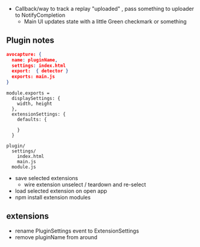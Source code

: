 - Callback/way to track a replay "uploaded" , pass something to uploader to NotifyCompletion
  - Main UI updates state with a little Green checkmark or something


## Plugin notes

```json
avocapture: {
  name: pluginName,
  settings: index.html
  export:  { detector }
  exports: main.js
}
```

```
module.exports = 
  displaySettings: {
    width, height
  },
  extensionSettings: {
    defaults: {
      
    }
  }
```

```
plugin/
  settings/
    index.html
    main.js
  module.js
```


- save selected extensions
  - wire extension unselect / teardown and re-select
- load selected extension on open app
- npm install extension modules

## extensions

- rename PluginSettings event to ExtensionSettings
- remove pluginName from around
